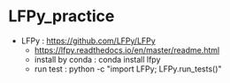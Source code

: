 # LFPy_practice

* LFPy : https://github.com/LFPy/LFPy
    * https://lfpy.readthedocs.io/en/master/readme.html
    * install by conda : conda install lfpy
    * run test : python -c "import LFPy; LFPy.run_tests()"